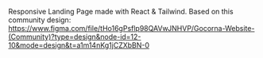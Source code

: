 Responsive Landing Page made with React & Tailwind.
Based on this community design: https://www.figma.com/file/tHo16gPsflp98QAVwJNHVP/Gocorna-Website-(Community)?type=design&node-id=12-10&mode=design&t=a1m14nKg1jCZXbBN-0
